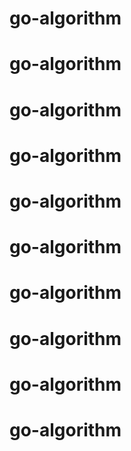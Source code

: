 # go-algorithm
# go-algorithm
# go-algorithm
# go-algorithm
# go-algorithm
# go-algorithm
# go-algorithm
# go-algorithm
# go-algorithm
# go-algorithm
